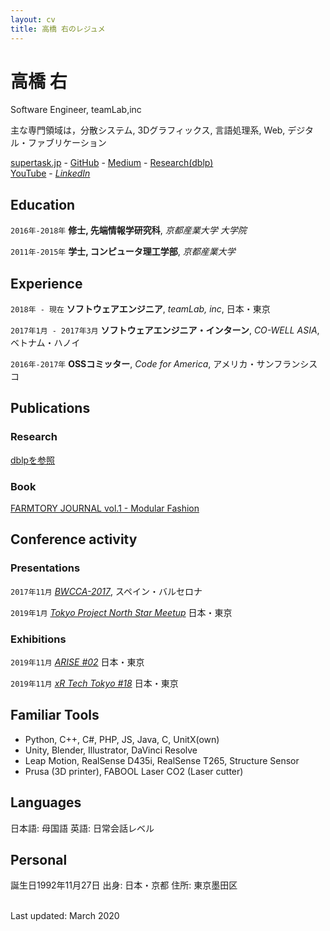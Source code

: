 ```yaml
---
layout: cv
title: 高橋 右のレジュメ
---
```

<!--
Tasuku Takahashi's Curriculum Vitae in Japanese

Refered
  - GitHub: https://github.com/davewhipp/markdown-cv/
  - Website: https://davewhipp.github.io/markdown-cv/
-->

# 高橋 右
Software Engineer, teamLab,inc

主な専門領域は，分散システム, 3Dグラフィックス, 言語処理系, Web, デジタル・ファブリケーション
<!--<a href="firstname.lastname@helsinki.fi">firstname.lastname@helsinki.fi</a> - +358 (0)2 941 51617-->
<div id="webaddress">
  <a href="https://supertask.jp"><i class="fas fa-home"></i>supertask.jp</a> -
  <a href="https://github.com/supertask"><i class="fab fa-github"></i>GitHub</a> - 
  <a href="https://medium.com/@pythor"><i class="fab fa-medium"></i>Medium</a> - 
  <a href="https://dblp.org/pers/hd/t/Takahashi:Tasuku"><i class="fas fa-university"></i>Research(dblp)</a><br />
  <a href="https://www.youtube.com/channel/UCM7uAAwOleF5AtsEe3x9Qzg"><i class="fas fa-youtube"></i>YouTube</a> -
  <a href=" https://www.linkedin.com/in/supertask/"><i class="fab fa-linkedin">LinkedIn</i></a><br />
</div>

## Education

`2016年-2018年`
**修士, 先端情報学研究科**, *京都産業大学 大学院* 

`2011年-2015年`
**学士, コンピュータ理工学部**, *京都産業大学* 

## Experience
`2018年 - 現在`
**ソフトウェアエンジニア**, *teamLab, inc*, 日本・東京

`2017年1月 - 2017年3月`
**ソフトウェアエンジニア・インターン**, *CO-WELL ASIA*, ベトナム・ハノイ

`2016年-2017年`
**OSSコミッター**, *Code for America*, アメリカ・サンフランシスコ


## Publications
### Research
[dblpを参照](https://dblp.org/pers/hd/t/Takahashi:Tasuku)

### Book 
[FARMTORY JOURNAL vol.1 - Modular Fashion](https://farmtory.booth.pm/items/1317978)

## Conference activity

### Presentations
`2017年11月`
*[BWCCA-2017](http://voyager.ce.fit.ac.jp/conf/bwcca/2017/)*, スペイン・バルセロナ

`2019年1月`
*[Tokyo Project North Star Meetup](https://vrtokyo.connpass.com/event/111295/)* 日本・東京

### Exhibitions
`2019年11月`
*[ARISE #02](https://arise2.peatix.com/)* 日本・東京

`2019年11月`
*[xR Tech Tokyo #18](https://vrtokyo.connpass.com/event/151017/)* 日本・東京


## Familiar Tools
- Python, C++, C#, PHP, JS, Java, C, UnitX(own)
- Unity, Blender, Illustrator, DaVinci Resolve
- Leap Motion, RealSense D435i, RealSense T265, Structure Sensor
- Prusa (3D printer), FABOOL Laser CO2 (Laser cutter)

## Languages

日本語: 母国語
英語: 日常会話レベル

## Personal

誕生日1992年11月27日
出身: 日本・京都
住所: 東京墨田区

<br/>Last updated: March 2020<br/><br/>
